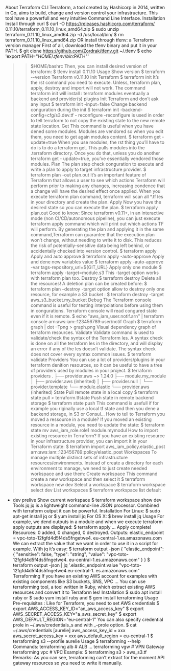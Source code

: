 About Terraform CLI
Terraform, a tool created by Hashicorp in 2014, written in Go, aims to build, change and version control your infrastructure. This tool
have a powerfull and very intuitive Command Line Interface.
Installation
Install through curl
$ curl -O https://releases.hashicorp.com/terraform/
0.11.10/terraform_0.11.10_linux_amd64.zip
$ sudo unzip terraform_0.11.10_linux_amd64.zip
 -d /usr/local/bin/
$ rm terraform_0.11.10_linux_amd64.zip
OR install through tfenv: a Terraform version manager
First of all, download the tfenv binary and put it in your PATH.
$ git clone https://github.com/Zordrak/tfenv.git
 ~/.tfenv
$ echo 'export PATH="$HOME/.tfenv/bin:$PATH"'
 >> $HOME/bashrc
Then, you can install desired version of terraform:
$ tfenv install 0.11.10
Usage
Show version
$ terraform --version
 Terraform v0.11.10
Init Terraform
$ terraform init
It’s the rst command you need to execute. Unless, terraform
plan, apply, destroy and import will not work. The command
terraform init will install :
terraform modules
eventually a backend
and provider(s) plugins
Init Terraform and don’t ask any input
$ terraform init -input=false
Change backend conguration during the init
$ terraform init -backend-config=cfg/s3.dev.tf -
reconfigure
-reconfigure is used in order to tell terraform to not copy the
existing state to the new remote state location.
Get
This command is useful when you have dened some modules.
Modules are vendored so when you edit them, you need to get
again modules content.
$ terraform get -update=true
When you use modules, the rst thing you’ll have to do is to do a
terraform get. This pulls modules into the .terraform directory.
Once you do that, unless you do another terraform get -
update=true, you’ve essentially vendored those modules.
Plan
The plan step check conguration to execute and write a plan to apply to target infrastructure provider.
$ terraform plan -out plan.out
It’s an important feature of Terraform that allows a user to see which actions Terraform will perform prior to making any changes,
increasing condence that a change will have the desired effect once applied.
When you execute terraform plan command, terraform will scan all *.tf les in your directory and create the plan.
 Apply
Now you have the desired state so you can execute the plan.
$ terraform apply plan.out
Good to know: Since terraform v0.11+, in an interactive mode (non
CI/CD/autonomous pipeline), you can just execute terraform apply command which will print out which actions TF will
perform. By generating the plan and applying it in the same command,Terraform can guarantee that the execution plan won’t change,
without needing to write it to disk. This reduces the risk of potentially-sensitive data being left behind, or accidentally
checked into version control.
$ terraform apply
Apply and auto approve
$ terraform apply -auto-approve
Apply and dene new variables value
$ terraform apply -auto-approve
-var tags-repository_url=${GIT_URL}
Apply only one module
$ terraform apply -target=module.s3
This -target option works with terraform plan too.
Destroy
$ terraform destroy
Delete all the resources!
A deletion plan can be created before:
$ terraform plan –destroy
-target option allow to destroy only one resource, for example a
S3 bucket :
$ terraform destroy -target aws_s3_bucket.my_bucket
Debug
The Terraform console command is useful for testing interpolations before using them in congurations. Terraform
console will read congured state even if it is remote.
$ echo "aws_iam_user.notif.arn" | terraform console
arn:aws:iam::123456789:user/notif
Graph
$ terraform graph | dot –Tpng > graph.png
Visual dependency graph of terraform resources.
Validate
Validate command is used to validate/check the syntax of the
Terraform les. A syntax check is done on all the terraform les in
the directory, and will display an error if any of the les doesn’t
validate. The syntax check does not cover every syntax common
issues.
$ terraform validate
Providers
You can use a lot of providers/plugins in your terraform denition
resources, so it can be useful to have a tree of providers used by
modules in your project.
$ terraform providers
.
├── provider.aws ~> 1.24.0
├── module.my_module
│ ├── provider.aws (inherited)
│ ├── provider.null
│ └── provider.template
└── module.elastic
 └── provider.aws (inherited)
State
Pull remote state in a local copy
$ terraform state pull > terraform.tfstate
Push state in remote backend storage
$ terraform state push
This command is usefull if for example you riginally use a local tf
state and then you dene a backend storage, in S3 or Consul…
How to tell to Terraform you moved a ressource in a
module?
If you moved an existing resource in a module, you need to update
the state:
$ terraform state mv aws_iam_role.role1 module.mymodul
How to import existing resource in Terraform?
If you have an existing resource in your infrastructure provider,
you can import it in your Terraform state:
$ terraform import aws_iam_policy.elastic_post
arn:aws:iam::123456789:policy/elastic_post
Workspaces
To manage multiple distinct sets of infrastructure
resources/environments.
Instead of create a directory for each environment to manage, we
need to just create needed workspace and use them:
Create workspace
This command create a new workspace and then select it
$ terraform workspace new dev
Select a workspace
$ terraform workspace select dev
List workspaces
$ terraform workspace list
 default
* dev
 prelive
Show current workspace
$ terraform workspace show
dev
Tools
jq
jq is a lightweight command-line JSON processor. Combined with
terraform output it can be powerful.
Installation
For Linux:
$ sudo apt-get install jq
or
$ yum install jq
For OS X:
$ brew install jq
Usage
For example, we dend outputs in a module and when we execute
terraform apply outputs are displayed:
$ terraform apply
...
Apply complete! Resources: 0 added, 0 changed,
 0 destroyed.
Outputs:
elastic_endpoint = vpc-toto-12fgfd4d5f4ds5fngetwe4.
eu-central-1.es.amazonaws.com
We can extract the value that we want in order to use it in a script
for example. With jq it’s easy:
$ terraform output -json
{
 "elastic_endpoint": {
 "sensitive": false,
 "type": "string",
 "value": "vpc-toto-12fgfd4d5f4ds5fngetwe4.
 eu-central-1.es.amazonaws.com"
 }
}
$ terraform output -json | jq '.elastic_endpoint.value
"vpc-toto-12fgfd4d5f4ds5fngetwe4.eu-central-1.
es.amazonaws.com"
Terraforming
If you have an existing AWS account for examples with existing
components like S3 buckets, SNS, VPC … You can use
terraforming tool, a tool written in Ruby, which extract existing
AWS resources and convert it to Terraform les!
Installation
$ sudo apt install ruby or $ sudo yum install ruby
and
$ gem install terraforming
Usage
Pre-requisites :
Like for Terraform, you need to set AWS credentials
$ export AWS_ACCESS_KEY_ID="an_aws_access_key"
$ export AWS_SECRET_ACCESS_KEY="a_aws_secret_key"
$ export AWS_DEFAULT_REGION="eu-central-1"
You can also specify credential prole in ~/.aws/credentials_s and
with _–prole option.
$ cat ~/.aws/credentials
[aurelie]
aws_access_key_id = xxx
aws_secret_access_key = xxx
aws_default_region = eu-central-1
$ terraforming s3 --profile aurelie
Usage
$ terraforming --help
Commands:
terraforming alb # ALB
...
terraforming vgw # VPN Gateway
terraforming vpc # VPC
Example:
$ terraforming s3 > aws_s3.tf
Remarks: As you can see, terraforming can’t extract for the moment API gateway resources so you need to write it manually.
